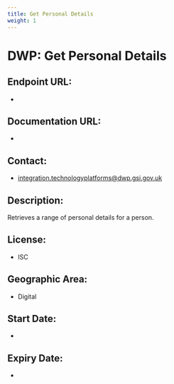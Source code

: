 ```yaml
---
title: Get Personal Details
weight: 1
---
```


# DWP: Get Personal Details

## Endpoint URL:
 - []()

## Documentation URL:
 - []()

## Contact:
 - [integration.technologyplatforms@dwp.gsi.gov.uk](mailto:integration.technologyplatforms@dwp.gsi.gov.uk)

## Description:
Retrieves a range of personal details for a person.

## License:
 - ISC

## Geographic Area:
 - Digital

## Start Date:
 - 

## Expiry Date:
 - 

